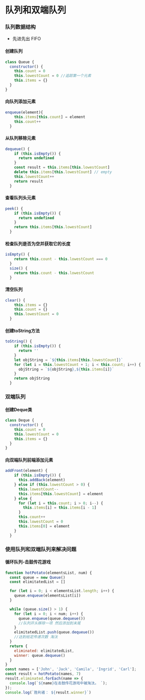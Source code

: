 # 队列和双端队列

### 队列数据结构

* 先进先出 FIFO

#### 创建队列

```javascript
class Queue {
  constructor() {
    this.count = 0
    this.lowestCount = 0 //追踪第一个元素
    this.items = {}
  }
}
```

#### 向队列添加元素

```javascript
enqueue(element){
    this.items[this.count] = element
    this.count++
  }
```

#### 从队列移除元素

```javascript
dequeue() {
    if (this.isEmpty()) {
      return undefined
    }
    const result = this.items[this.lowestCount]
    delete this.items[this.lowestCount] // empty
    this.lowestCount++
    return result
  }
```

####  查看队列头元素

```javascript
peek() {
    if (this.isEmpty()) {
      return undefined
    }
    return this.items[this.lowestCount]
  }
```

#### 检查队列是否为空并获取它的长度

```javascript
isEmpty() {
    return this.count - this.lowestCount === 0
  }
  size() {
    return this.count - this.lowestCount
  }
```

#### 清空队列

```javascript
clear() {
    this.items = {}
    this.count = {}
    this.lowestCount = 0
  }
```

#### 创建toString方法

```javascript
toString() {
    if (this.isEmpty()) {
      return ''
    }
    let objString = `${this.items[this.lowestCount]}`
    for (let i = this.lowestCount + 1; i < this.count; i++) {
      objString = `${objString},${this.items[i]}`
    }
    return objString
  }
```

### 双端队列

#### 创建Deque类

```javascript
class Deque {
  constructor() {
    this.count = 0
    this.lowestCount = 0
    this.items = {}
  }
}
```

#### 向双端队列前端添加元素

```javascript
addFront(element) {
    if (this.isEmpty()) {
      this.addBack(element)
    } else if (this.lowestCount > 0) {
      this.lowestCount--
      this.items[this.lowestCount] = element
    } else {
      for (let i = this.count; i > 0; i--) {
        this.items[i] = this.items[i - 1]
      }
      this.count++
      this.lowestCount = 0
      this.items[0] = element
    }
  }
```

### 使用队列和双端队列来解决问题

#### 循环队列-击鼓传花游戏

```javascript
function hotPotato(elementsList, num) {
  const queue = new Queue()
  const elimitatedList = []

  for (let i = 0; i < elementsList.length; i++) {
    queue.enqueue(elementsList[i])
  }

  while (queue.size() > 1) {
    for (let i = 0; i < num; i++) {
      queue.enqueue(queue.dequeue())
      //队列开头移除一项 然后添加到末尾
    }
    elimitatedList.push(queue.dequeue())
    //达到给定传递次数 淘汰
  }
  return {
    eliminated: elimitatedList,
    winner: queue.dequeue()
  }
}
const names = ['John', 'Jack', 'Camila', 'Ingrid', 'Carl'];
const result = hotPotato(names, 7)
result.eliminated.forEach(name => {
  console.log(`${name}在击鼓传花游戏中被淘汰。 `);
});
console.log(`胜利者： ${result.winner}`)
```

